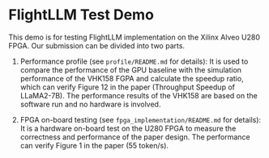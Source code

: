 # FlightLLM Test Demo

This demo is for testing FlightLLM implementation on the Xilinx Alveo U280 FPGA.
Our submission can be divided into two parts.

1. Performance profile (see `profile/README.md` for details): It is used to compare the performance of the GPU baseline with the simulation performance of the VHK158 FGPA and calculate the speedup ratio, which can verify Figure 12 in the paper (Throughput Speedup of LLaMA2-7B). The performance results of the VHK158 are based on the software run and no hardware is involved. 

2. FPGA on-board testing (see `fpga_implementation/README.md` for details): It is a hardware on-board test on the U280 FPGA to measure the correctness and performance of the paper design. The performance can verify Figure 1 in the paper (55 token/s).
